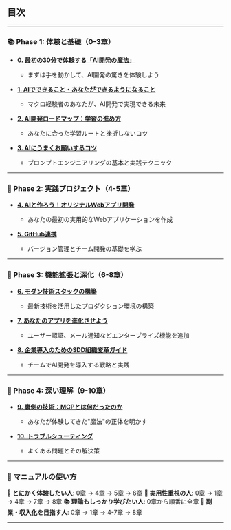 ## **目次**

---

### 📚 Phase 1: 体験と基礎（0-3章）

- [**0. 最初の30分で体験する「AI開発の魔法」**](#0-最初の30分で体験するai開発の魔法)
  - まずは手を動かして、AI開発の驚きを体験しよう

- [**1. AIでできること・あなたができるようになること**](#1-aiでできることあなたができるようになること)
  - マクロ経験者のあなたが、AI開発で実現できる未来

- [**2. AI開発ロードマップ：学習の進め方**](#2-ai開発ロードマップ学習の進め方)
  - あなたに合った学習ルートと挫折しないコツ

- [**3. AIにうまくお願いするコツ**](#3-aiにうまくお願いするコツ-計画的な進め方)
  - プロンプトエンジニアリングの基本と実践テクニック

---

### 🚀 Phase 2: 実践プロジェクト（4-5章）

- [**4. AIと作ろう！オリジナルWebアプリ開発**](#4-aiと作ろうあなただけのオリジナルwebアプリ開発)
  - あなたの最初の実用的なWebアプリケーションを作成

- [**5. GitHub連携**](#5-github連携)
  - バージョン管理とチーム開発の基礎を学ぶ

---

### 🌟 Phase 3: 機能拡張と深化（6-8章）

- [**6. モダン技術スタックの構築**](#6-モダン技術スタックの構築)
  - 最新技術を活用したプロダクション環境の構築

- [**7. あなたのアプリを進化させよう**](#7-あなたのアプリを進化させよう機能追加プロジェクト)
  - ユーザー認証、メール通知などエンタープライズ機能を追加

- [**8. 企業導入のためのSDD組織変革ガイド**](#8-企業導入のためのsdd組織変革ガイド)
  - チームでAI開発を導入する戦略と実践

---

### 🧠 Phase 4: 深い理解（9-10章）

- [**9. 裏側の技術：MCPとは何だったのか**](#9-裏側の技術mcpとは何だったのか)
  - あなたが体験してきた"魔法"の正体を明かす

- [**10. トラブルシューティング**](#10-トラブルシューティング)
  - よくある問題とその解決策

---

### 📖 マニュアルの使い方

**🚀 とにかく体験したい人**: 0章 → 4章 → 5章 → 6章
**🎯 実用性重視の人**: 0章 → 1章 → 4章 → 7章 → 8章
**📚 理論もしっかり学びたい人**: 0章から順番に全章
**💼 副業・収入化を目指す人**: 0章 → 1章 → 4-7章 → 8章

---
